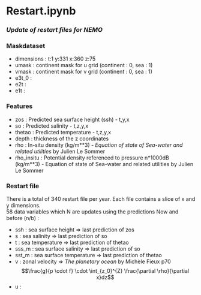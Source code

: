 
# Restart.ipynb
### *Update of restart files for NEMO* 

### Maskdataset  
- dimensions : t:1 y:331 x:360 z:75  
- umask : continent mask for u grid (continent : 0, sea : 1)  
- vmask : continent mask for v grid (continent : 0, sea : 1)
- e3t_0 :
- e2t   : 
- e1t   :

### Features  
- zos        : Predicted sea surface height (ssh) - t,y,x  
- so         : Predicted salinity - t,z,y,x  
- thetao     : Predicted temperature - t,z,y,x
- depth      : thickness of the z coordinates
- rho        : In-situ density (kg/m**3) - *Equation of state of Sea-water and related utilities* by Julien Le Sommer
- rho_insitu : Potential density referenced to pressure n*1000dB (kg/m**3) - Equation of state of Sea-water and related utilities by Julien Le Sommer

### Restart file  

There is a total of 340 restart file per year. Each file contains a slice of x and y dimensions.   
58 data variables which N are updates using the predictions
Now and before (n/b) :
- ssh   :  sea surface height       => last prediction of zos
- s     :  sea salinity             => last prediction of so
- t     :  sea temperature          => last prediction of thetao
- sss_m :  sea surface salinity     => last prediction of so
- sst_m :  sea surface temperature  => last prediction of thetao
- v     :  zonal velocity           => *The planetary ocean* by Michèle Fieux p70
$$\frac{g}{p \cdot f} \cdot \int_{z_0}^{Z} \frac{\partial \rho}{\partial x}dz$$
- u     :


